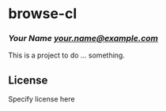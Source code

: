 # browse-cl
### _Your Name <your.name@example.com>_

This is a project to do ... something.

## License

Specify license here

